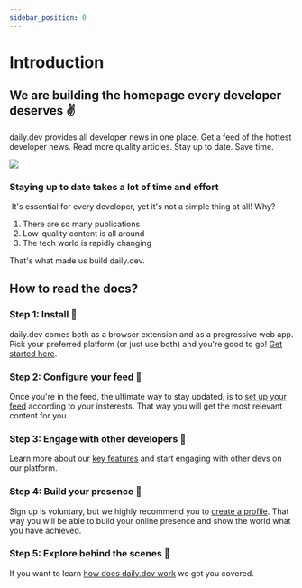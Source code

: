 ```yaml
---
sidebar_position: 0
---
```


# Introduction

## We are building the homepage every developer deserves ✌️

daily.dev provides all developer news in one place. Get a feed of the hottest developer news. Read more quality articles. Stay up to date. Save time.

[![](https://daily-now-res.cloudinary.com/image/upload/v1636643041/docs/7cae656b-e2cd-4939-b136-684663c97347.jpg)](https://youtu.be/igZCEr3HwCg)

### Staying up to date takes a lot of time and effort
‍
It's essential for every developer, yet it's not a simple thing at all! Why?
1. There are so many publications
2. Low-quality content is all around
3.  The tech world is rapidly changing

That's what made us build daily.dev.

## How to read the docs?

### Step 1: Install 🚀

daily.dev comes both as a browser extension and as a progressive web app. Pick your preferred platform (or just use both) and you're good to go! [Get started here](/getting-started/browser-extension-installation.md). 

### Step 2: Configure your feed 🎯

Once you're in the feed, the ultimate way to stay updated, is to [set up your feed](/settingyourfeed/filtering-content-feed.md) according to your insterests. That way you will get the most relevant content for you. 

### Step 3: Engage with other developers 👏

Learn more about our [key features](/key-features/default-feeds.md) and start engaging with other devs on our platform. 

### Step 4: Build your presence 🦸

Sign up is voluntary, but we highly recommend you to [create a profile](/your-profile/registration.md). That way you will be able to build your online presence and show the world what you have achieved. 

### Step 5: Explore behind the scenes 👀

If you want to learn [how does daily.dev work](/how-does-daily-dev-work/dailydev-101.md) we got you covered. 